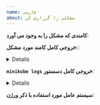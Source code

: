 ```yaml
---
name: فارسی
about: مشكلی را گرزارش كن
---
```

<!-- لطفا از این قالب برای فرستادن گزارش استفاده کنید، هرچه می توانید اطلاعات بیشتری به ما بدهید. در غیر اینصورت  با تاخیر بیشتری جواب خواهید گرفت.  تشکر.  -->

**کامندی که مشکل را به وجود می آورد**:

**خروجی کامل کامند مورد مشکل:**:<details>



</details>

**`minikube logs` خروجی کامل دسستور**: <details>



</details>

**سیستم عامل مورد استفاده با ذکر ورژن**:
